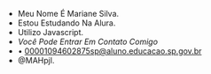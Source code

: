 - Meu Nome É Mariane Silva.
- Estou Estudando Na Alura.
- Utilizo Javascript.
- *Você Pode Entrar Em Contato Comigo*
- • 00001094602875sp@aluno.educacao.sp.gov.br
- @MAHpjl.

<!---
MAHpjl/MAHpjl is a ✨ special ✨ repository because its `README.md` (this file) appears on your GitHub profile.
You can click the Preview link to take a look at your changes.
--->
